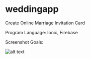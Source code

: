 # weddingapp
Create Online Marriage Invitation Card

Program Language: Ionic, Firebase

Screenshot Goals:

![alt text](https://firebasestorage.googleapis.com/v0/b/monkey-teknologi-indonesia.appspot.com/o/Ngodings%2FportfoliosList%2FscreenshotApp%2FgR5Qp8KQHubRZ6jjg7NR%2F20191125-wADAfu-weddingapp-mobile.png?alt=media&token=4597ff66-5e7e-49cc-952e-acf271966b48)
